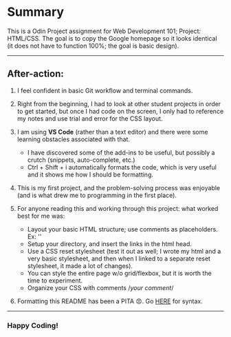 # Summary

This is a Odin Project assignment for Web Development 101; Project: HTML/CSS. The goal is to copy the Google homepage so it looks identical (it does not have to function 100%; the goal is basic design).
***

## After-action:

1. I feel confident in basic Git workflow and terminal commands.

2. Right from the beginning, I had to look at other student projects in order to get started, but once I had code on the screen, I only had to reference my notes and use trial and error for the CSS layout.

3. I am using **VS Code** (rather than a text editor) and there were some learning obstacles associated with that. 
	- I have discovered some of the add-ins to be useful, but possibly a crutch (snippets, auto-complete, etc.)
	- Ctrl + Shift + i automatically formats the code, which is very useful and it shows me how I should be formatting.

4. This is my first project, and the problem-solving process was enjoyable (and is what drew me to programming in the first place).

5. For anyone reading this and working through this project: what worked best for me was:
	- Layout your basic HTML structure; use comments as placeholders. Ex: '<!--I will put the Google logo here, it will not be a working link-->'
	- Setup your directory, and insert the links in the html head.
	- Use a CSS reset stylesheet (test it out as well; I wrote my html and a very basic stylesheet, and then when I linked to a separate reset stylesheet, it made a lot of changes).
	- You can style the entire page w/o grid/flexbox, but it is worth the time to experiment.
	- Organize your CSS with comments /*your comment*/

6. Formatting this README has been a  PITA :angry:. Go [HERE](https://help.github.com/en/articles/basic-writing-and-formatting-syntax#lists) for syntax.
***

### Happy Coding!
